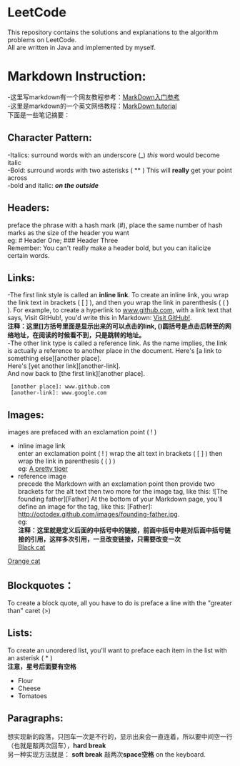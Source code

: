 # LeetCode
This repository contains the solutions and explanations to the algorithm problems on LeetCode.  
All are written in Java and implemented by myself.   

# Markdown Instruction:  
-这里写markdown有一个网友教程参考：[MarkDown入门参考](http://xianbai.me/learn-md/index.html)  
-这里是markdown的一个英文网络教程：[MarkDown tutorial](https://www.markdowntutorial.com/)  
下面是一些笔记摘要： 

## Character Pattern:  
-Italics: surround words with an underscore (_)  _this_ word would become italic  
-Bold: surround words with two asterisks ( ** ) This will **really** get your point across  
-bold and italic: **_on the outside_**  

## Headers: 
preface the phrase with a hash mark (#), place the same number of hash marks as the size of the header you want  
eg: # Header One; ### Header Three  
Remember: You can't really make a header bold, but you can italicize certain words.  

## Links: 
-The first link style is called an **inline link**. To create an inline link, you wrap the link text in brackets ( [ ] ), and then you wrap the link in parenthesis ( ( ) ). For example, to create a hyperlink to www.github.com, with a link text that says, Visit GitHub!, you'd write this in Markdown: [Visit GitHub!](www.github.com).  
**注释：这里[]方括号里面是显示出来的可以点击的link, ()圆括号是点击后转至的网络地址，在阅读的时候看不到，只是跳转的地址。**  
-The other link type is called a reference link. As the name implies, the link is actually a reference to another place in the document.  Here's [a link to something else][another place].  
Here's [yet another link][another-link].  
And now back to [the first link][another place].  

     [another place]: www.github.com  
     [another-link]: www.google.com  
     
## Images:
images are prefaced with an exclamation point ( ! )  
* inline image link  
enter an exclamation point ( ! )
wrap the alt text in brackets ( [ ] )
then wrap the link in parenthesis ( ( ) )  
eg: [A pretty tiger](https://upload.wikimedia.org/wikipedia/commons/5/56/Tiger.50.jpg)  
* reference image  
precede the Markdown with an exclamation point 
then provide two brackets for the alt text
then two more for the image tag, like this: ![The founding father][Father]
At the bottom of your Markdown page, you'll define an image for the tag, like this: [Father]: http://octodex.github.com/images/founding-father.jpg.  
eg:  
**注释：这里就是定义后面的中括号中的链接，前面中括号中是对后面中括号链接的引用，这样多次引用，一旦改变链接，只需要改变一次**  
[Black cat][Black]  

[Orange cat][Orange]  

[Black]: https://upload.wikimedia.org/wikipedia/commons/a/a3/81_INF_DIV_SSI.jpg  

[Orange]: https://upload.wikimedia.org/wikipedia/commons/a/a3/81_INF_DIV_SSI.jpg  

## Blockquotes：
To create a block quote, all you have to do is preface a line with the "greater than" caret (>)  

## Lists:
To create an unordered list, you'll want to preface each item in the list with an asterisk ( * )    
**注意，星号后面要有空格**  
* Flour
* Cheese
* Tomatoes

## Paragraphs:
想实现新的段落，只回车一次是不行的，显示出来会一直连着，所以要中间空一行（也就是敲两次回车），**hard break**  
另一种实现方法就是： **soft break** 敲两次**space空格** on the keyboard.  


